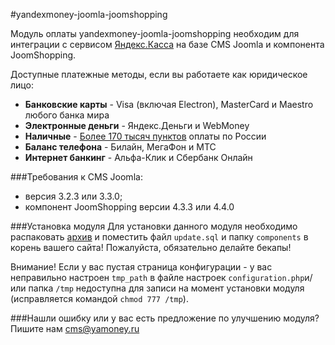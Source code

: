 #yandexmoney-joomla-joomshopping

Модуль оплаты yandexmoney-joomla-joomshopping необходим для интеграции с сервисом [Яндекс.Касса](http://kassa.yandex.ru/) на базе CMS Joomla и компонента JoomShopping. 

Доступные платежные методы, если вы работаете как юридическое лицо:
* **Банковские карты** -  Visa (включая Electron), MasterCard и Maestro любого банка мира
* **Электронные деньги** - Яндекс.Деньги и WebMoney
* **Наличные** - [Более 170 тысяч пунктов](https://money.yandex.ru/pay/doc.xml?id=526209) оплаты по России
* **Баланс телефона** - Билайн, МегаФон и МТС
* **Интернет банкинг** - Альфа-Клик и Сбербанк Онлайн

###Требования к CMS Joomla:
* версия 3.2.3 или 3.3.0;
* компонент JoomShopping версии 4.3.3 или 4.4.0

###Установка модуля
Для установки данного модуля необходимо распаковать [архив](https://github.com/yandex-money/yandex-money-cms-joomla/archive/master.zip) и поместить файл `update.sql` и папку `components` в корень вашего сайта!
Пожалуйста, обязательно делайте бекапы!

Внимание! Если у вас пустая страница конфигурации - у вас неправильно настроен `tmp_path` в файле настроек `configuration.php`и/или папка `/tmp` недоступна для записи на момент установки модуля (исправляется командой `chmod 777 /tmp`).

###Нашли ошибку или у вас есть предложение по улучшению модуля?
Пишите нам cms@yamoney.ru
